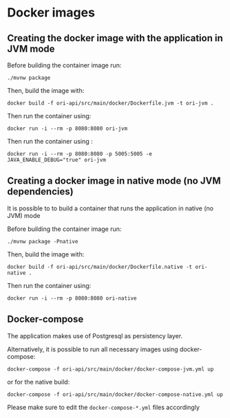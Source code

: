 # Docker images

## Creating the docker image with the application in JVM mode

Before building the container image run:
```shell script
./mvnw package
```

Then, build the image with:
```shell script
docker build -f ori-api/src/main/docker/Dockerfile.jvm -t ori-jvm .
```

Then run the container using:
```shell script
docker run -i --rm -p 8080:8080 ori-jvm
```

Then run the container using :
```shell script
docker run -i --rm -p 8080:8080 -p 5005:5005 -e JAVA_ENABLE_DEBUG="true" ori-jvm
```
## Creating a docker image in native mode (no JVM dependencies)

It is possible to to build a container that runs the application in native (no JVM) mode

Before building the container image run:

```shell script
./mvnw package -Pnative
```

Then, build the image with:

```shell script
docker build -f ori-api/src/main/docker/Dockerfile.native -t ori-native .
```

Then run the container using:

```shell script
docker run -i --rm -p 8080:8080 ori-native
```


## Docker-compose

The application makes use of Postgresql as persistency layer. 

Alternatively, it is possible to run all necessary images using docker-compose:

```shell script
docker-compose -f ori-api/src/main/docker/docker-compose-jvm.yml up
```

or for the native build:

```shell script
docker-compose -f ori-api/src/main/docker/docker-compose-native.yml up
```
Please make sure to edit the ```docker-compose-*.yml``` files accordingly
